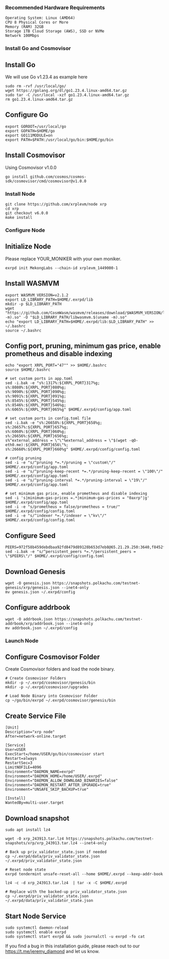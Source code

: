 ### Recommended Hardware Requirements
```
Operating System: Linux (AMD64)
CPU	8 Physical Cores or More
Memory (RAM) 32GB
Storage	1TB Cloud Storage (AWS), SSD or NVMe
Network	100Mbps
```

### Install Go and Cosmovisor

## Install Go
We will use Go v1.23.4 as example here
```
sudo rm -rvf /usr/local/go/
wget https://golang.org/dl/go1.23.4.linux-amd64.tar.gz
sudo tar -C /usr/local -xzf go1.23.4.linux-amd64.tar.gz
rm go1.23.4.linux-amd64.tar.gz
```
## Configure Go
```
export GOROOT=/usr/local/go
export GOPATH=$HOME/go
export GO111MODULE=on
export PATH=$PATH:/usr/local/go/bin:$HOME/go/bin
```
## Install Cosmovisor
Using Cosmovisor v1.0.0
```
go install github.com/cosmos/cosmos-sdk/cosmovisor/cmd/cosmovisor@v1.0.0
```

### Install Node
```
git clone https://github.com/xrplevm/node xrp
cd xrp
git checkout v6.0.0
make install
```

### Configure Node

## Initialize Node
Please replace YOUR_MONIKER with your own moniker.
```
exrpd init MekongLabs --chain-id xrplevm_1449000-1
```

## Install WASMVM
```
export WASMVM_VERSION=v2.1.2
export LD_LIBRARY_PATH=$HOME/.exrpd/lib
mkdir -p $LD_LIBRARY_PATH
wget "https://github.com/CosmWasm/wasmvm/releases/download/$WASMVM_VERSION/libwasmvm.$(uname -m).so" -O "$LD_LIBRARY_PATH/libwasmvm.$(uname -m).so"
echo "export LD_LIBRARY_PATH=$HOME/.exrpd/lib:$LD_LIBRARY_PATH" >> ~/.bashrc
source ~/.bashrc
```

## Config port, pruning, minimum gas price, enable prometheus and disable indexing
```
echo "export XRPL_PORT="47"" >> $HOME/.bashrc
source $HOME/.bashrc

# set custom ports in app.toml
sed -i.bak -e "s%:1317%:${XRPL_PORT}317%g;
s%:8080%:${XRPL_PORT}080%g;
s%:9090%:${XRPL_PORT}090%g;
s%:9091%:${XRPL_PORT}091%g;
s%:8545%:${XRPL_PORT}545%g;
s%:8546%:${XRPL_PORT}546%g;
s%:6065%:${XRPL_PORT}065%g" $HOME/.exrpd/config/app.toml

# set custom ports in config.toml file
sed -i.bak -e "s%:26658%:${XRPL_PORT}658%g;
s%:26657%:${XRPL_PORT}657%g;
s%:6060%:${XRPL_PORT}060%g;
s%:26656%:${XRPL_PORT}656%g;
s%^external_address = \"\"%external_address = \"$(wget -qO- eth0.me):${XRPL_PORT}656\"%;
s%:26660%:${XRPL_PORT}660%g" $HOME/.exrpd/config/config.toml

# config pruning
sed -i -e "s/^pruning *=.*/pruning = \"custom\"/" $HOME/.exrpd/config/app.toml 
sed -i -e "s/^pruning-keep-recent *=.*/pruning-keep-recent = \"100\"/" $HOME/.exrpd/config/app.toml
sed -i -e "s/^pruning-interval *=.*/pruning-interval = \"19\"/" $HOME/.exrpd/config/app.toml

# set minimum gas price, enable prometheus and disable indexing
sed -i 's|minimum-gas-prices =.*|minimum-gas-prices = "0axrp"|g' $HOME/.exrpd/config/app.toml
sed -i -e "s/prometheus = false/prometheus = true/" $HOME/.exrpd/config/config.toml
sed -i -e "s/^indexer *=.*/indexer = \"kv\"/" $HOME/.exrpd/config/config.toml
```

## Configure Seed
```
PEERS=972f58b459debdbaa92fd8479d89128b653d7eb8@65.21.29.250:3640,f8452f28064e9cf9ef1df0c055ac0280576143b6@65.108.69.56:26696,b96d3e221688108e40706d51cca59d80a60f67e9@65.21.200.7:3640,1881f3f71603b7eba91b8b84148834c7322122be@45.77.195.1:26656,6c5b34685a0c1956bde097914e42bc537f5ca5c7@79.137.70.143:26646
sed -i.bak -e "s/^persistent_peers *=.*/persistent_peers = \"$PEERS\"/" $HOME/.exrpd/config/config.toml
```

## Download Genesis
```
wget -O genesis.json https://snapshots.polkachu.com/testnet-genesis/xrp/genesis.json --inet4-only
mv genesis.json ~/.exrpd/config
```

## Configure addrbook 
```
wget -O addrbook.json https://snapshots.polkachu.com/testnet-addrbook/xrp/addrbook.json --inet4-only
mv addrbook.json ~/.exrpd/config
```

### Launch Node

## Configure Cosmovisor Folder
Create Cosmovisor folders and load the node binary.
```
# Create Cosmovisor Folders
mkdir -p ~/.exrpd/cosmovisor/genesis/bin
mkdir -p ~/.exrpd/cosmovisor/upgrades

# Load Node Binary into Cosmovisor Folder
cp ~/go/bin/exrpd ~/.exrpd/cosmovisor/genesis/bin
```

## Create Service File
```
[Unit]
Description="xrp node"
After=network-online.target

[Service]
User=USER
ExecStart=/home/USER/go/bin/cosmovisor start
Restart=always
RestartSec=3
LimitNOFILE=4096
Environment="DAEMON_NAME=exrpd"
Environment="DAEMON_HOME=/home/USER/.exrpd"
Environment="DAEMON_ALLOW_DOWNLOAD_BINARIES=false"
Environment="DAEMON_RESTART_AFTER_UPGRADE=true"
Environment="UNSAFE_SKIP_BACKUP=true"

[Install]
WantedBy=multi-user.target
```

## Download snapshot
```
sudo apt install lz4

wget -O xrp_243913.tar.lz4 https://snapshots.polkachu.com/testnet-snapshots/xrp/xrp_243913.tar.lz4 --inet4-only

# Back up priv_validator_state.json if needed
cp ~/.exrpd/data/priv_validator_state.json  ~/.exrpd/priv_validator_state.json

# Reset node state
exrpd tendermint unsafe-reset-all --home $HOME/.exrpd --keep-addr-book

lz4 -c -d xrp_243913.tar.lz4  | tar -x -C $HOME/.exrpd

# Replace with the backed-up priv_validator_state.json
cp ~/.exrpd/priv_validator_state.json  ~/.exrpd/data/priv_validator_state.json
```

## Start Node Service
```
sudo systemctl daemon-reload
sudo systemctl enable exrpd
sudo systemctl start exrpd && sudo journalctl -u exrpd -fo cat
```

If you find a bug in this installation guide, please reach out to our https://t.me/jeremy_diamond and let us know.
